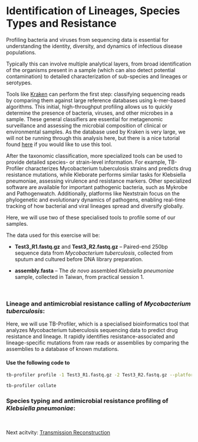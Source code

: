 # Identification of Lineages, Species Types and Resistance


Profiling bacteria and viruses from sequencing data is essential for understanding the identity, diversity, and dynamics of infectious disease populations.

Typically this can involve multiple analytical layers, from broad identification of the organisms present in a sample (which can also detect potential contamination) to detailed characterization of sub-species and lineages or serotypes. 

Tools like [Kraken](https://github.com/DerrickWood/kraken2) can perform the first step: classifying sequencing reads by comparing them against large reference databases using k-mer-based algorithms. This initial, high-throughput profiling allows us to quickly determine the presence of bacteria, viruses, and other microbes in a sample. These general classifiers are essential for metagenomic surveillance and assessing the microbial composition of clinical or environmental samples. As the database used by Kraken is very large, we will not be running through this analysis here, but there is a nice tutorial found [here](https://github.com/DerrickWood/kraken2/blob/master/docs/MANUAL.markdown) if you would like to use this tool.

After the taxonomic classification, more specialized tools can be used to provide detailed species- or strain-level information. For example, TB-Profiler characterizes Mycobacterium tuberculosis strains and predicts drug resistance mutations, while Kleborate performs similar tasks for Klebsiella pneumoniae, assessing virulence and resistance markers. Other specialized software are available for important pathogenic bacteria, such as Mykrobe and Pathogenwatch. Additionally, platforms like Nextstrain focus on the phylogenetic and evolutionary dynamics of pathogens, enabling real-time tracking of how bacterial and viral lineages spread and diversify globally. 

Here, we will use two of these specialised tools to profile some of our samples.

The data used for this exercise will be:

- **Test3_R1.fastq.gz** and **Test3_R2.fastq.gz** – Paired-end 250bp sequence data from _Mycobacterium tuberculosis_, collected from sputum and cultured before DNA library preparation.

- **assembly.fasta** – The _de novo_ assembled _Klebsiella pneumoniae_ sample, collected in Taiwan, from practical session 1.

<br>

### Lineage and antimicrobial resistance calling of _Mycobacterium tuberculosis_:

Here, we will use TB-Profiler, which is a specialised bioinformatics tool that analyzes Mycobacterium tuberculosis sequencing data to predict drug resistance and lineage. It rapidly identifies resistance-associated and lineage-specific mutations from raw reads or assemblies by comparing the assemblies to a database of known mutations.

#### Use the following code to 

```bash
tb-profiler profile -1 Test3_R1.fastq.gz -2 Test3_R2.fastq.gz --platform illumina --prefix Test3
```

```bash
tb-profiler collate
```

### Species typing and antimicrobial resistance profiling of _Klebsiella pneumoniae_:


<br>

Next acitvity: [Transmission Reconstruction](Transmission.html)

